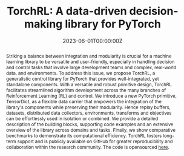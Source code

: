 ---
title: "TorchRL: A data-driven decision-making library for PyTorch"
authors:
- Albert Bou
- admin
- Sebastian Dittert
- Vikash Kumar
- Shagun Sodhani
- Xiaomeng Yang
- Gianni De Fabritiis
- Vincent Moens

date: "2023-06-01T00:00:00Z"
doi: ""

# Schedule page publish date (NOT publication's date).
publishDate: "2017-01-01T00:00:00Z"

# Publication type.
# Legend: 0 = Uncategorized; 1 = Conference paper; 2 = Journal article;
# 3 = Preprint / Working Paper; 4 = Report; 5 = Book; 6 = Book section;
# 7 = Thesis; 8 = Patent
publication_types: ["1"]

# Publication name and optional abbreviated publication name.
publication: In *The Twelfth International Conference on Learning Representations (ICLR)* - __*Spotlight (top 5%)*__ 
publication_short: In *International Conference on Learning Representations (ICLR)* - __*Spotlight (top 5%)*__ 

abstract: Striking a balance between integration and modularity is crucial for a machine learning library to be versatile and user-friendly, especially in handling decision and control tasks that involve large development teams and complex, real-world data, and environments. To address this issue, we propose TorchRL, a generalistic control library for PyTorch that provides well-integrated, yet standalone components. With a versatile and robust primitive design, TorchRL facilitates streamlined algorithm development across the many branches of Reinforcement Learning (RL) and control. We introduce a new PyTorch primitive, TensorDict, as a flexible data carrier that empowers the integration of the library's components while preserving their modularity. Hence replay buffers, datasets, distributed data collectors, environments, transforms and objectives can be effortlessly used in isolation or combined. We provide a detailed description of the building blocks, supporting code examples and an extensive overview of the library across domains and tasks. Finally, we show comparative benchmarks to demonstrate its computational efficiency. TorchRL fosters long-term support and is publicly available on GitHub for greater reproducibility and collaboration within the research community. The code is opensourced [here](https://github.com/pytorch/rl).
# Summary. An optional shortened abstract.
summary: We propose TorchRL, a generalistic control library for PyTorch that provides well-integrated, yet standalone components. With a versatile and robust primitive design, TorchRL facilitates streamlined algorithm development across the many branches of Reinforcement Learning (RL) and control. We introduce a new PyTorch primitive, TensorDict, as a flexible data carrier that empowers the integration of the library’s components while preserving their modularity. TorchRL fosters long-term support and is publicly available on GitHub for greater reproducibility and collaboration within the research community.
  
tags:
- Multi-Agent Reinforcement Learning
featured: true

links:
- name: Documentation
  url: https://pytorch.org/rl/
- name: arXiv
  url: https://arxiv.org/abs/2306.00577
- name: OpenReview
  url: https://openreview.net/forum?id=QxItoEAVMb
  
url_pdf:
url_code: 'https://github.com/pytorch/rl'
url_dataset: ''
url_poster: ''
url_project: ''
url_slides: ''
url_source: ''
url_video: ''

# Featured image
# To use, add an image named `featured.jpg/png` to your page's folder. 
image:
  caption: 'TorchRL rollout flow'
  placement: 1
  preview_only: false

# Associated Projects (optional).
#   Associate this publication with one or more of your projects.
#   Simply enter your project's folder or file name without extension.
#   E.g. `internal-project` references `content/project/internal-project/index.md`.
#   Otherwise, set `projects: []`.
projects: []

# Slides (optional).
#   Associate this publication with Markdown slides.
#   Simply enter your slide deck's filename without extension.
#   E.g. `slides: "example"` references `content/slides/example/index.md`.
#   Otherwise, set `slides: ""`.
slides: ""
---